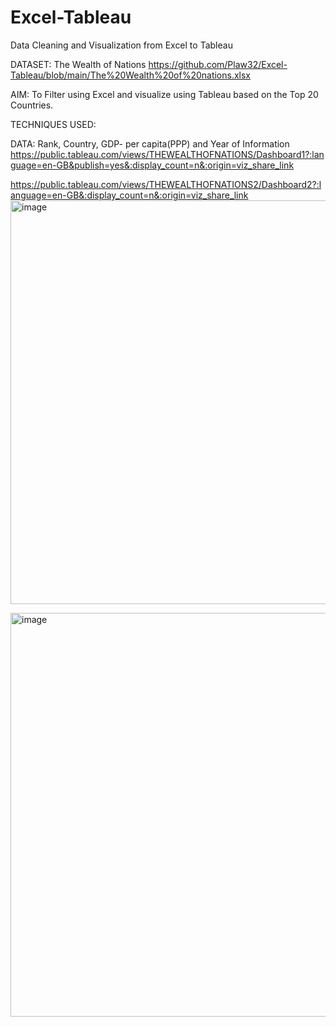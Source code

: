 # Excel-Tableau
Data Cleaning and Visualization from Excel to Tableau

DATASET: The Wealth of Nations
https://github.com/Plaw32/Excel-Tableau/blob/main/The%20Wealth%20of%20nations.xlsx

AIM:
To Filter using Excel and visualize using Tableau based on the Top 20 Countries.

TECHNIQUES USED:

DATA: Rank, Country, GDP- per capita(PPP) and Year of Information
https://public.tableau.com/views/THEWEALTHOFNATIONS/Dashboard1?:language=en-GB&publish=yes&:display_count=n&:origin=viz_share_link

https://public.tableau.com/views/THEWEALTHOFNATIONS2/Dashboard2?:language=en-GB&:display_count=n&:origin=viz_share_link
<img width="646" alt="image" src="https://user-images.githubusercontent.com/128412658/228860018-497438e1-f0e5-4d30-83d4-121b9b508a44.png">

<img width="646" alt="image" src="https://user-images.githubusercontent.com/128412658/228859371-bcd0e2e3-083b-4df8-b4e8-72280dd9fd8d.png">

